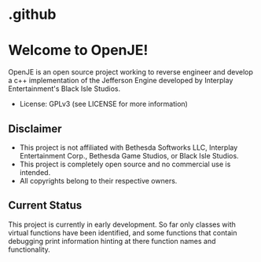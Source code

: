 # .github
Welcome to OpenJE!
==================

OpenJE is an open source project working to reverse engineer and develop a c++ implementation of the Jefferson Engine developed by Interplay Entertainment's Black Isle Studios.

- License: GPLv3 (see LICENSE for more information)

Disclaimer
----------

- This project is not affiliated with Bethesda Softworks LLC, Interplay Entertainment Corp., Bethesda Game Studios, or Black Isle Studios.
- This project is completely open source and no commercial use is intended.
- All copyrights belong to their respective owners.

Current Status
--------------

This project is currently in early development. So far only classes with virtual functions have been identified, and some functions that contain debugging print information hinting at there function names and functionality.